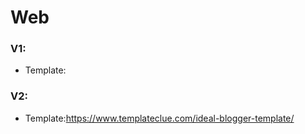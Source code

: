 # Web

### V1:

- Template: 

### V2:

- Template:https://www.templateclue.com/ideal-blogger-template/

